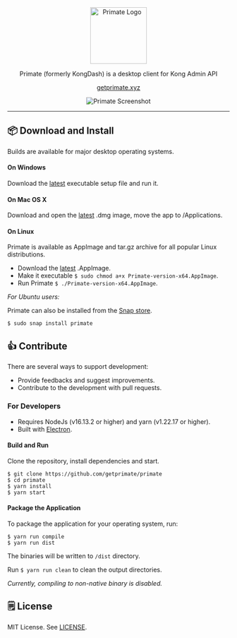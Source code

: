 <div align="center">
    <img src="https://raw.githubusercontent.com/getprimate/primate/main/logo-banner.png" alt="Primate Logo" height="128" />
    <p>Primate (formerly KongDash) is a desktop client for Kong Admin API</p>
    <p><a href="https://www.getprimate.xyz">getprimate.xyz</a></p>
    <p><img src="https://raw.githubusercontent.com/getprimate/primate/main/screenshot.png" alt="Primate Screenshot" /></p>
</div>

---

## :package: Download and Install 

Builds are available for major desktop operating systems.

#### On Windows
Download the [latest](https://github.com/getprimate/primate/releases/latest) executable setup file and run it.

#### On Mac OS X
Download and open the [latest](https://github.com/getprimate/primate/releases/latest) .dmg image, move the app to /Applications.

#### On Linux
Primate is available as AppImage and tar.gz archive for all popular Linux distributions. 

- Download the [latest](https://github.com/getprimate/primate/releases/latest) .AppImage.
- Make it executable `$ sudo chmod a+x Primate-version-x64.AppImage`.
- Run Primate `$ ./Primate-version-x64.AppImage`.

_For Ubuntu users:_

Primate can also be installed from the [Snap store](https://snapcraft.io/primate).

```shell
$ sudo snap install primate
```

## :thumbsup: Contribute
There are several ways to support development:

- Provide feedbacks and suggest improvements.
- Contribute to the development with pull requests.


### For Developers
- Requires NodeJs (v16.13.2 or higher) and yarn (v1.22.17 or higher).
- Built with [Electron](https://www.electronjs.org/).

#### Build and Run

Clone the repository, install dependencies and start.
```shell
$ git clone https://github.com/getprimate/primate
$ cd primate
$ yarn install
$ yarn start
```

#### Package the Application

To package the application for your operating system, run: 

```shell
$ yarn run compile
$ yarn run dist
```

The binaries will be written to `/dist` directory.

Run `$ yarn run clean` to clean the output directories.

_Currently, compiling to non-native binary is disabled._

## :spiral_notepad: License
MIT License. See [LICENSE](https://github.com/getprimate/primate/blob/main/LICENSE).